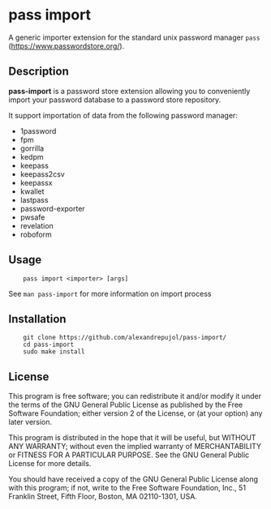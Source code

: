# pass import

A generic importer extension for the standard unix password manager `pass`
(https://www.passwordstore.org/).


## Description
**pass-import** is a password store extension allowing you to conveniently
import your password database to a password store repository.

It support importation of data from the following password manager:
* 1password
* fpm
* gorrilla
* kedpm
* keepass
* keepass2csv
* keepassx
* kwallet
* lastpass
* password-exporter
* pwsafe
* revelation
* roboform


## Usage

		pass import <importer> [args]

See `man pass-import` for more information on import process


## Installation

		git clone https://github.com/alexandrepujol/pass-import/
		cd pass-import
		sudo make install


## License

This program is free software; you can redistribute it and/or
modify it under the terms of the GNU General Public License
as published by the Free Software Foundation; either version 2
of the License, or (at your option) any later version.

This program is distributed in the hope that it will be useful,
but WITHOUT ANY WARRANTY; without even the implied warranty of
MERCHANTABILITY or FITNESS FOR A PARTICULAR PURPOSE.  See the
GNU General Public License for more details.

You should have received a copy of the GNU General Public License
along with this program; if not, write to the Free Software
Foundation, Inc., 51 Franklin Street, Fifth Floor, Boston, MA  02110-1301, USA.

